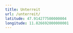 ```yaml
---
title: Unterreit
url: /unterreit/
latitude: 47.914277500000004
longitude: 11.826692000000001
---
```

